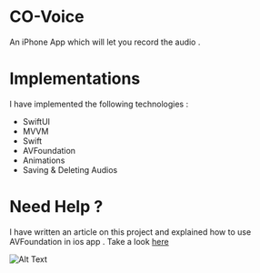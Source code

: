 # CO-Voice
An iPhone App which will let you record the audio .

# Implementations 
I have implemented the following technologies :

- SwiftUI
- MVVM 
- Swift
- AVFoundation 
- Animations
- Saving & Deleting Audios

# Need Help ?
I have written an article on this project and explained how to use AVFoundation in ios app . Take a look [here](https://mdcode2021.medium.com/audio-recording-in-swiftui-mvvm-with-avfoundation-an-ios-app-6e6c8ddb00cc) 

![Alt Text](https://github.com/myawesomehub/CO-Voice/blob/main/AppView.gif)
